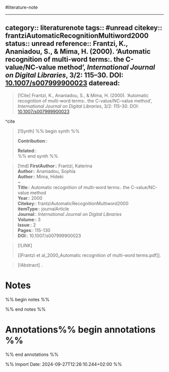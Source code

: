 #literature-note 

---
category:: literaturenote
tags:: #unread
citekey:: frantziAutomaticRecognitionMultiword2000
status:: unread
reference:: Frantzi, K., Ananiadou, S., & Mima, H. (2000). ‘Automatic recognition of multi-word terms:. the C-value/NC-value method’, _International Journal on Digital Libraries_, 3/2: 115–30. DOI: [10.1007/s007999900023](https://doi.org/10.1007/s007999900023)
dateread:
---

> [!Cite]
> Frantzi, K., Ananiadou, S., & Mima, H. (2000). ‘Automatic recognition of multi-word terms:. the C-value/NC-value method’, _International Journal on Digital Libraries_, 3/2: 115–30. DOI: [10.1007/s007999900023](https://doi.org/10.1007/s007999900023)

^cite

>[!Synth]
>%% begin synth %%
>
>**Contribution**:: 
>
>**Related**::  
>%% end synth %%

>[!md]
> **FirstAuthor**:: Frantzi, Katerina  
> **Author**:: Ananiadou, Sophia  
> **Author**:: Mima, Hideki  
~    
> **Title**:: Automatic recognition of multi-word terms:. the C-value/NC-value method  
> **Year**:: 2000   
> **Citekey**:: frantziAutomaticRecognitionMultiword2000  
> **itemType**:: journalArticle  
> **Journal**:: *International Journal on Digital Libraries*  
> **Volume**:: 3  
> **Issue**:: 2   
> **Pages**:: 115-130  
> **DOI**:: 10.1007/s007999900023    

> [!LINK] 
>
> [[Frantzi et al_2000_Automatic recognition of multi-word terms.pdf]].

> [!Abstract]
>.
> 
# Notes

%% begin notes %%

%% end notes %%


# Annotations%% begin annotations %%


%% end annotations %%

%% Import Date: 2024-09-27T12:26:10.244+02:00 %%
